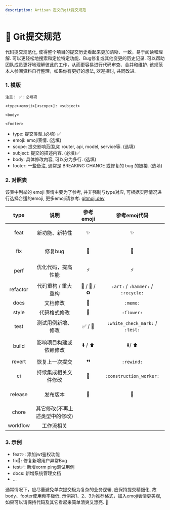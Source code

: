 ```yaml
---
description: Artisan 定义的git提交规范
---
```


# 🎯 Git提交规范

代码提交规范化, 使得整个项目的提交历史看起来更加清晰、一致，易于阅读和理解. 可以更轻松地搜索和定位特定功能、Bug修复或其他变更的历史记录. 可以帮助团队成员更好地理解彼此的工作，从而更容易进行代码审查、合并和维护. 该规范本人参阅资料自行整理，如果你有更好的想法, 欢迎探讨, 共同改进.

### 1. 模版

​`注意： ✅：必填项`​

```undefined
<type><emoji>[<scope>]: <subject>

<body>

<footer>
```

* type: 提交类型.(必填) ✅
* emoji: emoji表情. (选填)
* scope: 提交影响范围,如 router, api, model, service等. (选填)
* subject: 提交的描述内容. (必填)✅
* body: 具体修改内容, 可以分为多行. (选填)
* footer: 一些备注, 通常是 BREAKING CHANGE 或修复的 bug 的链接. (选填)

### 2. 对照表

该表中列举的 emoji 表情主要为了参考, 并非强制与type对应, 可根据实际情况进行选择合适的emoji, 更多emoji请参考: [gitmoji.dev](https://gitmoji.dev)

|   type   |        说明        |      参考emoji      |                                                                             参考emoj代码                                                                            |
| :------: | :--------------: | :---------------: | :-------------------------------------------------------------------------------------------------------------------------------------------------------------: |
|   feat   |      新功能、新特性     |         ✨         |                                       <p>​<span data-gb-custom-inline data-tag="emoji" data-code="2728">✨</span>​<br></p>                                       |
|    fix   |       修复bug      |         🐛        |                                      <p>​<span data-gb-custom-inline data-tag="emoji" data-code="1f41b">🐛</span>​<br></p>                                      |
|   perf   |     优化代码，提高性能    |         ⚡         |                                       <p>​<span data-gb-custom-inline data-tag="emoji" data-code="26a1">⚡</span>​<br></p>                                       |
| refactor |    代码重构 / 重大重构   |    🎨 / 🔨 / ♻️   |                                                              ​`:art:`​ / `:hammer:`​ / `:recycle:`​                                                             |
|   docs   |       文档修改       |         📝        |                                                                            ​`:memo:`​                                                                           |
|   style  |      代码格式修改      |         🌻        |                                                                           ​`:flower:`​                                                                          |
|   test   |     测试用例新增、修改    | <p>✅ / 🧪<br></p> |                                                                ​`:white_check_mark:`​ / `:test:`​                                                               |
|   build  |    影响项目构建或依赖修改   |      ⬇️ / ⬆️      | <p>​<span data-gb-custom-inline data-tag="emoji" data-code="2b07">⬇️</span>​ / <span data-gb-custom-inline data-tag="emoji" data-code="2b06">⬆️</span>​<br></p> |
|  revert  |      恢复上一次提交     |         ⏪         |                                                                           ​`:rewind:`​                                                                          |
|    ci    |    持续集成相关文件修改    |   <p>👷<br></p>   |                                                                    ​`:construction_worker:`​                                                                    |
|  release |       发布版本       |         🔖        |                                      <p>​<span data-gb-custom-inline data-tag="emoji" data-code="1f516">🔖</span>​<br></p>                                      |
|   chore  | 其它修改(不再上述类型中的修改) |                   |                                                                                                                                                                 |
| workflow |       工作流相关      |                   |                                                                                                                                                                 |

### 3. 示例

* feat✨: 添加jwt鉴权功能
* fix🐛: 修复新增用户异常Bug
* test✅: 新增xorm ping测试用例
* docs: 新增系统管理文档
* ...

通常情况下，应尽量避免单次提交极为复杂的业务逻辑, 应保持提交精细化, 故body、footer使用频率极低. 示例第1、2、3为推荐格式，加入emoji表情更美观, 如果可以请保持代码及其它看起来简单清爽又漂亮. 🌻

‍
